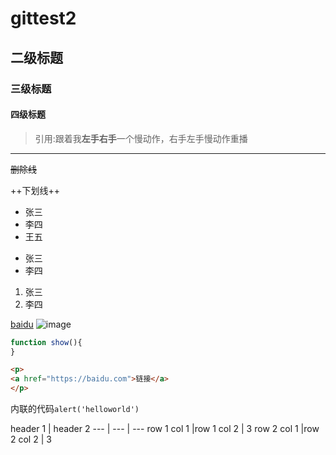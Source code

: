 # gittest2

## 二级标题

### 三级标题

#### 四级标题

> 引用:跟着我**左手右手**一个慢动作，右手左手慢动作重播

---

~~删除线~~

++下划线++

+ 张三
+ 李四
+ 王五

- 张三
- 李四

1. 张三
2. 李四

[baidu](http://baidu.com)
![image](https://www.baidu.com/img/bd_logo1.png)

```js
function show(){
}
```

```html
<p>
<a href="https://baidu.com">链接</a>
</p>
```
内联的代码`alert('helloworld')`

header 1 | header 2
--- | --- | ---
row 1 col 1 |row 1 col 2 | 3
row 2 col 1 |row 2 col 2 | 3